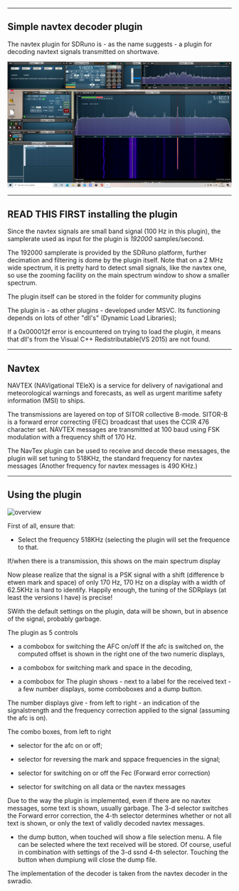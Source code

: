 -----------------------------------------------------------------
Simple navtex decoder plugin
-----------------------------------------------------------------

The navtex plugin for SDRuno is - as the name suggests - a plugin for
decoding navtext signals transmitted on shortwave.

![overview](/navtex-example.png?raw=true)

-----------------------------------------------------------------------------
  READ THIS FIRST installing the plugin
-----------------------------------------------------------------------------

Since the navtex signals are small band signal (100 Hz in this plugin),
the samplerate used as input for the plugin is *192000* samples/second.

The 192000 samplerate is provided by the SDRuno platform, further
decimation and filtering is dome by the plugin itself.
Note that on a 2 MHz wide spectrum, it is pretty hard to detect small
signals, like the navtex one, so use the zooming facility on the
main spectrum window to show a smaller spectrum.

The plugin itself can be stored in the folder for community plugins

The plugin is - as other plugins - developed under MSVC. Its functioning
depends on lots of other "dll's" (Dynamic Load Libraries);

If a 0x000012f error is encountered on trying to load the plugin,
it means that dll's from the Visual C++ Redistributable(VS 2015) are
not found.

-----------------------------------------------------------------------
Navtex
-----------------------------------------------------------------------

NAVTEX (NAVigational TEleX) is a service for delivery of navigational and meteorological warnings and forecasts, as well as urgent maritime safety information (MSI) to ships. 

The transmissions are layered on top of SITOR collective B-mode. SITOR-B is a forward error correcting (FEC) broadcast that uses the CCIR 476 character set. NAVTEX messages are transmitted at 100 baud using FSK modulation with a frequency shift of 170 Hz.

The NavTex plugin can be used to receive and decode these messages,
the plugin will set tuning to 518KHz, the standard frequency for 
navtex messages (Another frequency for navtex messages is 490 KHz.)

-------------------------------------------------------------------------
Using the plugin
-------------------------------------------------------------------------

![overview](/navtex-plugin.png?raw=true)

First of all, ensure that:

 * Select the frequency 518KHz (selecting the plugin will set the frequence
to that.

If/when there is a transmission, this shows on the main spectrum display

Now please realize that the signal is a PSK signal with a shift (difference
b etwen mark and space) of only 170 Hz, 170 Hz on a display with a width of
62.5KHz is hard to identify. Happily enough, the tuning of the SDRplays (at least the versions I have) is precise!

SWith the default settings on the plugin, data will be shown, but in absence
of the signal, probably garbage.

The plugin as 5 controls

 * a combobox for switching the AFC on/off
   If the afc is switched on, the computed offset is shown in the right one of
the two numeric displays,

 * a combobox for switching mark and space in the decoding,

 * a combobox for 
The plugin shows - next to a label for the received text - a few
number displays, some comboboxes and a dump button.

The number displays give - from left to right - an indication of the
signalstrength and the frequency correction applied to the signal (assuming
the afc is on).

The combo boxes, from  left to right

 * selector for the afc on or off;

 * selector for reversing the mark and sppace frequencies in the signal;

 * selector for switching on or off the Fec (Forward error correction)

 * selector for switching on all data or the navtex messages

Due to the way the plugin is implemented, even if there are no navtex
messages, some text is shown, usually garbage.
The 3-d selector switches the Forward error correction, the 4-th selector
determines whether or not all text is shown, or only the text of validly
decoded navtex messages.

 * the dump button, when touched will show a file selection menu. A file can be selected where the text received will be stored. Of course, useful in
combination with settings of the 3-d ssnd 4-th selector.
Touching the button when dumpiung will close the dump file.

The implementation of the decoder is taken from the navtex decoder
in the swradio.
